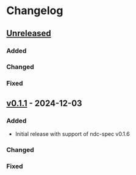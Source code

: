 # Changelog

## [Unreleased]

### Added

### Changed

### Fixed

## [v0.1.1] - 2024-12-03

### Added

- Initial release with support of ndc-spec v0.1.6

### Changed

### Fixed

<!-- end -->

[Unreleased]: https://github.com/hasura/ndc-dynamodb/compare/v0.2.0...HEAD
[v0.1.1]: https://github.com/hasura/ndc-dynamodb/releases/tag/v0.1.1
